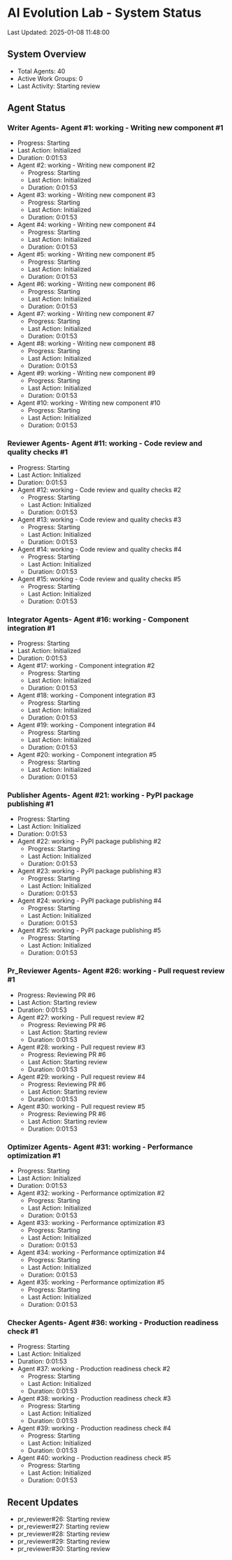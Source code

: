 # AI Evolution Lab - System Status
Last Updated: 2025-01-08 11:48:00

## System Overview
- Total Agents: 40
- Active Work Groups: 0
- Last Activity: Starting review

## Agent Status

### Writer Agents- Agent #1: working - Writing new component #1
  - Progress: Starting
  - Last Action: Initialized
  - Duration: 0:01:53
- Agent #2: working - Writing new component #2
  - Progress: Starting
  - Last Action: Initialized
  - Duration: 0:01:53
- Agent #3: working - Writing new component #3
  - Progress: Starting
  - Last Action: Initialized
  - Duration: 0:01:53
- Agent #4: working - Writing new component #4
  - Progress: Starting
  - Last Action: Initialized
  - Duration: 0:01:53
- Agent #5: working - Writing new component #5
  - Progress: Starting
  - Last Action: Initialized
  - Duration: 0:01:53
- Agent #6: working - Writing new component #6
  - Progress: Starting
  - Last Action: Initialized
  - Duration: 0:01:53
- Agent #7: working - Writing new component #7
  - Progress: Starting
  - Last Action: Initialized
  - Duration: 0:01:53
- Agent #8: working - Writing new component #8
  - Progress: Starting
  - Last Action: Initialized
  - Duration: 0:01:53
- Agent #9: working - Writing new component #9
  - Progress: Starting
  - Last Action: Initialized
  - Duration: 0:01:53
- Agent #10: working - Writing new component #10
  - Progress: Starting
  - Last Action: Initialized
  - Duration: 0:01:53

### Reviewer Agents- Agent #11: working - Code review and quality checks #1
  - Progress: Starting
  - Last Action: Initialized
  - Duration: 0:01:53
- Agent #12: working - Code review and quality checks #2
  - Progress: Starting
  - Last Action: Initialized
  - Duration: 0:01:53
- Agent #13: working - Code review and quality checks #3
  - Progress: Starting
  - Last Action: Initialized
  - Duration: 0:01:53
- Agent #14: working - Code review and quality checks #4
  - Progress: Starting
  - Last Action: Initialized
  - Duration: 0:01:53
- Agent #15: working - Code review and quality checks #5
  - Progress: Starting
  - Last Action: Initialized
  - Duration: 0:01:53

### Integrator Agents- Agent #16: working - Component integration #1
  - Progress: Starting
  - Last Action: Initialized
  - Duration: 0:01:53
- Agent #17: working - Component integration #2
  - Progress: Starting
  - Last Action: Initialized
  - Duration: 0:01:53
- Agent #18: working - Component integration #3
  - Progress: Starting
  - Last Action: Initialized
  - Duration: 0:01:53
- Agent #19: working - Component integration #4
  - Progress: Starting
  - Last Action: Initialized
  - Duration: 0:01:53
- Agent #20: working - Component integration #5
  - Progress: Starting
  - Last Action: Initialized
  - Duration: 0:01:53

### Publisher Agents- Agent #21: working - PyPI package publishing #1
  - Progress: Starting
  - Last Action: Initialized
  - Duration: 0:01:53
- Agent #22: working - PyPI package publishing #2
  - Progress: Starting
  - Last Action: Initialized
  - Duration: 0:01:53
- Agent #23: working - PyPI package publishing #3
  - Progress: Starting
  - Last Action: Initialized
  - Duration: 0:01:53
- Agent #24: working - PyPI package publishing #4
  - Progress: Starting
  - Last Action: Initialized
  - Duration: 0:01:53
- Agent #25: working - PyPI package publishing #5
  - Progress: Starting
  - Last Action: Initialized
  - Duration: 0:01:53

### Pr_Reviewer Agents- Agent #26: working - Pull request review #1
  - Progress: Reviewing PR #6
  - Last Action: Starting review
  - Duration: 0:01:53
- Agent #27: working - Pull request review #2
  - Progress: Reviewing PR #6
  - Last Action: Starting review
  - Duration: 0:01:53
- Agent #28: working - Pull request review #3
  - Progress: Reviewing PR #6
  - Last Action: Starting review
  - Duration: 0:01:53
- Agent #29: working - Pull request review #4
  - Progress: Reviewing PR #6
  - Last Action: Starting review
  - Duration: 0:01:53
- Agent #30: working - Pull request review #5
  - Progress: Reviewing PR #6
  - Last Action: Starting review
  - Duration: 0:01:53

### Optimizer Agents- Agent #31: working - Performance optimization #1
  - Progress: Starting
  - Last Action: Initialized
  - Duration: 0:01:53
- Agent #32: working - Performance optimization #2
  - Progress: Starting
  - Last Action: Initialized
  - Duration: 0:01:53
- Agent #33: working - Performance optimization #3
  - Progress: Starting
  - Last Action: Initialized
  - Duration: 0:01:53
- Agent #34: working - Performance optimization #4
  - Progress: Starting
  - Last Action: Initialized
  - Duration: 0:01:53
- Agent #35: working - Performance optimization #5
  - Progress: Starting
  - Last Action: Initialized
  - Duration: 0:01:53

### Checker Agents- Agent #36: working - Production readiness check #1
  - Progress: Starting
  - Last Action: Initialized
  - Duration: 0:01:53
- Agent #37: working - Production readiness check #2
  - Progress: Starting
  - Last Action: Initialized
  - Duration: 0:01:53
- Agent #38: working - Production readiness check #3
  - Progress: Starting
  - Last Action: Initialized
  - Duration: 0:01:53
- Agent #39: working - Production readiness check #4
  - Progress: Starting
  - Last Action: Initialized
  - Duration: 0:01:53
- Agent #40: working - Production readiness check #5
  - Progress: Starting
  - Last Action: Initialized
  - Duration: 0:01:53


## Recent Updates
- pr_reviewer#26: Starting review
- pr_reviewer#27: Starting review
- pr_reviewer#28: Starting review
- pr_reviewer#29: Starting review
- pr_reviewer#30: Starting review
